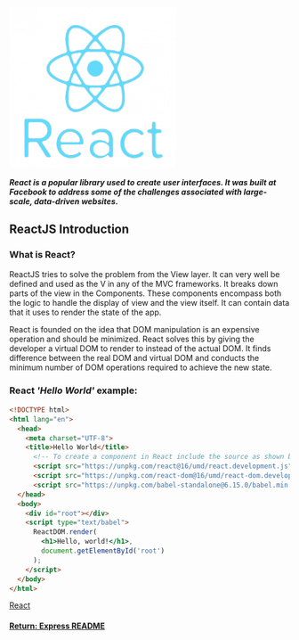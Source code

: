 ![react logo](../../img/reactJS.png)

___React is a popular library used to create user interfaces. It was built at Facebook to address some of the challenges associated with large-scale, data-driven websites.___

## ReactJS Introduction

### What is React?
ReactJS tries to solve the problem from the View layer. It can very well be defined and used as the V in any of the MVC frameworks. It breaks down parts of the view in the Components. These components encompass both the logic to handle the display of view and the view itself. It can contain data that it uses to render the state of the app.

React is founded on the idea that DOM manipulation is an expensive operation and should be minimized. React solves this by giving the developer a virtual DOM to render to instead of the actual DOM. It finds difference between the real DOM and virtual DOM and conducts the minimum number of DOM operations required to achieve the new state.

### React ___'Hello World'___ example:
```html
<!DOCTYPE html>
<html lang="en">
  <head>
    <meta charset="UTF-8">
    <title>Hello World</title>
      <!-- To create a component in React include the source as shown below: -->
      <script src="https://unpkg.com/react@16/umd/react.development.js"></script>
      <script src="https://unpkg.com/react-dom@16/umd/react-dom.development.js"></script>
      <script src="https://unpkg.com/babel-standalone@6.15.0/babel.min.js"></script>
  </head>
  <body>
    <div id="root"></div>
    <script type="text/babel">
      ReactDOM.render(
        <h1>Hello, world!</h1>,
        document.getElementById('root')
      );
    </script>
  </body>
</html>
```

[React](https://reactjs.org/)

#### [Return: Express README](../../README.md)
